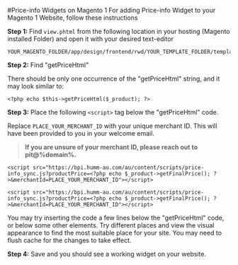 #Price-info Widgets on Magento 1
For adding Price-info Widget to your Magento 1 Website, follow these instructions

**Step 1:** Find ```view.phtml``` from the following location in your hosting (Magento installed Folder) and open it with your desired text-editor
```
YOUR_MAGENTO_FOLDER/app/design/frontend/rwd/YOUR_TEMPLATE_FOLDER/template/catalog/product/view.phtml
```
**Step 2:** Find "getPriceHtml"

There should be only one occurrence of the "getPriceHtml" string, and it may look similar to:
```
<?php echo $this->getPriceHtml($_product); ?>
```
**Step 3:** Place the following ```<script>``` tag below the "getPriceHtml" code.

Replace <code>PLACE_YOUR_MERCHANT_ID</code> with your unique merchant ID. This will have been provided to you in your welcome email.

> **If you are unsure of your merchant ID, please reach out to pit@%domain%.**

<div style=display:%au-only%>

```
<script src="https://bpi.humm-au.com/au/content/scripts/price-info_sync.js?productPrice=<?php echo $_product->getFinalPrice(); ?>&merchantId=PLACE_YOUR_MERCHANT_ID"></script>
```

</div>
<div style=display:%nz-only%>

```
<script src="https://bpi.humm-au.com/au/content/scripts/price-info_sync.js?productPrice=<?php echo $_product->getFinalPrice(); ?>&merchantId=PLACE_YOUR_MERCHANT_ID"></script>
```

</div>

<div class="alert alert-danger">
    You may try inserting the code a few lines below the "getPriceHtml" code, or below some other elements. Try different places and view the visual appearance to find the most suitable place for your site.
    You may need to flush cache for the changes to take effect. 
</div>

**Step 4:** Save and you should see a working widget on your website.



